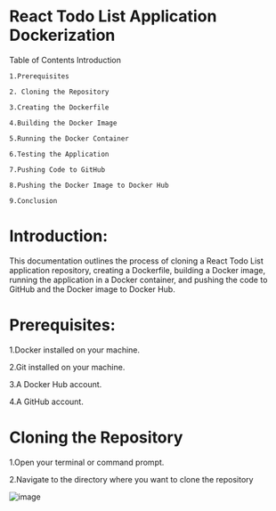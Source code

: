 # React Todo List Application Dockerization
  Table of Contents
    Introduction
      
    1.Prerequisites
      
    2. Cloning the Repository
    
    3.Creating the Dockerfile
    
    4.Building the Docker Image
    
    5.Running the Docker Container
    
    6.Testing the Application
    
    7.Pushing Code to GitHub
    
    8.Pushing the Docker Image to Docker Hub
    
    9.Conclusion



 # Introduction:
 
  This documentation outlines the process of cloning a React Todo List application repository, creating a Dockerfile, building a Docker image, running the application in a Docker container, and pushing the code to GitHub 
  and the Docker image to Docker Hub.

# Prerequisites:

   1.Docker installed on your machine.
 
   2.Git installed on your machine.
 
   3.A Docker Hub account.
 
   4.A GitHub account.



# Cloning the Repository

   1.Open your terminal or command prompt.

   2.Navigate to the directory where you want to clone the repository

   ![image](https://github.com/user-attachments/assets/cecc63f8-9b44-4d4d-8937-49ae722e37e9)


